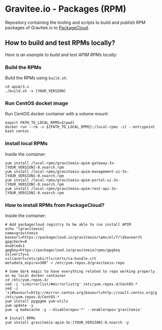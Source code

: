 # Gravitee.io - Packages (RPM)

Repository containing the tooling and scripts to build and publish RPM packages of Gravitee.io to [PackageCloud](https://packagecloud.io/graviteeio/rpms).

## How to build and test RPMs locally?

_Here is an example to build and test APIM RPMs locally:_

### Build the RPMs

Build the RPMs using `build.sh`:

```shell
cd apim/3.x
./build.sh -v [YOUR_VERSION]
```

### Run CentOS docket image

Run CentOS docker container with a volume mount:
```shell
export PATH_TO_LOCAL_RPMS=$(pwd)
docker run --rm -v ${PATH_TO_LOCAL_RPMS}:/local-rpms -it --entrypoint bash centos
```

### Install local RPMs

Inside the container:
```shell
yum install /local-rpms/graviteeio-apim-gateway-3x-[YOUR_VERSION]-0.noarch.rpm
yum install /local-rpms/graviteeio-apim-management-ui-3x-[YOUR_VERSION]-0.noarch.rpm
yum install /local-rpms/graviteeio-apim-portal-ui-3x-[YOUR_VERSION]-0.noarch.rpm
yum install /local-rpms/graviteeio-apim-rest-api-3x-[YOUR_VERSION]-0.noarch.rpm
```


### How to install RPMs from PackageCloud?

Inside the container:
```shell
# Add packagecloud registry to be able to run install APIM
echo "[graviteeio]
name=graviteeio
baseurl=https://packagecloud.io/graviteeio/rpms/el/7/\$basearch
gpgcheck=0
enabled=1
gpgkey=https://packagecloud.io/graviteeio/rpms/gpgkey
sslverify=1
sslcacert=/etc/pki/tls/certs/ca-bundle.crt
metadata_expire=300" > /etc/yum.repos.d/graviteeio.repo

# Some dark magic to have everything related to repo working properly on my local docker container
cd /etc/yum.repos.d/
sed -i 's/mirrorlist/#mirrorlist/g' /etc/yum.repos.d/CentOS-*
sed -i 's|#baseurl=http://mirror.centos.org|baseurl=http://vault.centos.org|g' /etc/yum.repos.d/CentOS-*
yum install pygpgme yum-utils
yum update -y
yum -q makecache -y --disablerepo='*' --enablerepo='graviteeio'

# Install RPMs
yum install graviteeio-apim-3x-[YOUR_VERSION]-0.noarch -y
```
